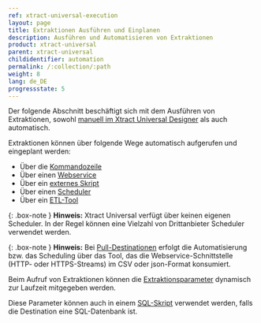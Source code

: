 ```yaml
---
ref: xtract-universal-execution
layout: page
title: Extraktionen Ausführen und Einplanen 
description: Ausführen und Automatisieren von Extraktionen
product: xtract-universal
parent: xtract-universal
childidentifier: automation
permalink: /:collection/:path
weight: 8
lang: de_DE
progressstate: 5
---
```

Der folgende Abschnitt beschäftigt sich mit dem Ausführen von Extraktionen, sowohl [manuell im Xtract Universal Designer](./erste-schritte/eine-extraktion-ausfuehren) als auch automatisch. 

Extraktionen können über folgende Wege automatisch aufgerufen und eingeplant werden: 

- Über die [Kommandozeile](./automation/call-via-commandline)
- Über einen [Webservice](./automation/call-via-webservice)
- Über ein [externes Skript](./automation/call-via-script)
- Über einen [Scheduler](./automation/call-via-scheduler)
- Über ein [ETL-Tool](./automation/call-via-etl)

{: .box-note }
**Hinweis:** Xtract Universal verfügt über keinen eigenen Scheduler. In der Regel können eine Vielzahl von Drittanbieter Scheduler verwendet werden. 


{: .box-note }
**Hinweis:** Bei [Pull-Destinationen](./xu-destinationen#pull--und-push-destinationen) erfolgt die Automatisierung bzw. das Scheduling über das Tool, das die Webservice-Schnittstelle (HTTP- oder HTTPS-Streams) im CSV oder json-Format konsumiert. 


Beim Aufruf von Extraktionen können die [Extraktionsparameter](./automation/extraktionsparameter) dynamisch zur Laufzeit mitgegeben werden. 

Diese Parameter können auch in einem [SQL-Skript](./automation/xu-parameter-sql) verwendet werden, falls die Destination eine SQL-Datenbank ist. 

